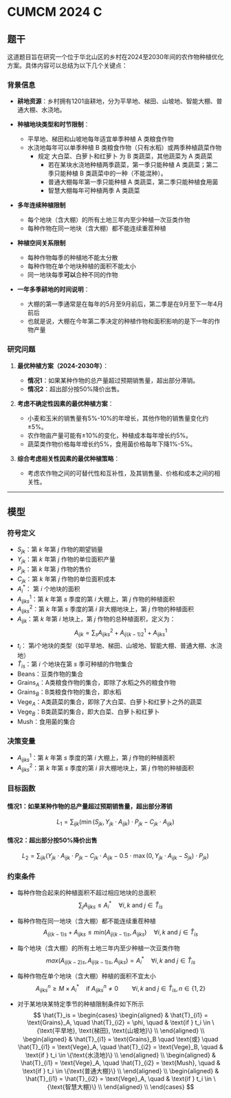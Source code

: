 
# CUMCM 2024 C

## 题干

这道题目旨在研究一个位于华北山区的乡村在2024至2030年间的农作物种植优化方案。具体内容可以总结为以下几个关键点：

### 背景信息
- **耕地资源**：乡村拥有1201亩耕地，分为平旱地、梯田、山坡地、智能大棚、普通大棚、水浇地。
- **种植地块类型和时节限制**：
    - 平旱地、梯田和山坡地每年适宜单季种植 A 类粮食作物
    - 水浇地每年可以单季种植 B 类粮食作物（只有水稻）或两季种植蔬菜作物
        - 规定 大白菜、白萝卜和红萝卜 为 B 类蔬菜，其他蔬菜为 A 类蔬菜
            - 若在某块水浇地种植两季蔬菜，第一季只能种植 A 类蔬菜；第二季只能种植 B 类蔬菜中的一种（不能混种）。
            - 普通大棚每年第一季只能种植 A 类蔬菜，第二季只能种植食用菌
            - 智慧大棚每年可种植两季 A 类蔬菜
- **多年连续种植限制**
    - 每个地块（含大棚）的所有土地三年内至少种植一次豆类作物
    - 每种作物在同一地块（含大棚）都不能连续重茬种植
- **种植空间关系限制**
    - 每种作物每季的种植地不能太分散
    - 每种作物在单个地块种植的面积不能太小
    - 同一地块每季**可以**合种不同的作物

- **一年多季耕地的时间说明**：
    - 大棚的第一季通常是在每年的5月至9月前后，第二季是在9月至下一年4月前后
    - 也就是说，大棚在今年第二季决定的种植作物和面积影响的是下一年的作物产量

### 研究问题
1. **最优种植方案（2024-2030年）**：
   - **情况1**：如果某种作物的总产量超过预期销售量，超出部分滞销。
   - **情况2**：超出部分按50%降价出售。

2. **考虑不确定性因素的最优种植方案**：
   - 小麦和玉米的销售量有5%-10%的年增长，其他作物的销售量变化约±5%。
   - 农作物亩产量可能有±10%的变化，种植成本每年增长约5%。
   - 蔬菜类作物价格每年增长约5%，食用菌价格每年下降1%-5%。

3. **综合考虑相关性因素的最优种植策略**：
   - 考虑农作物之间的可替代性和互补性，及其销售量、价格和成本之间的相关性。

---


## 模型

### 符号定义

- $S_{jk}$：第 $k$ 年第 $j$ 作物的期望销量
- $Y_{jk}$：第 $k$ 年第 $j$ 作物的单位面积产量
- $P_{jk}$：第 $k$ 年第 $j$ 作物的售价
- $C_{jk}$：第 $k$ 年第 $j$ 作物的单位面积成本
- $A_{i}^*$： 第 $i$ 个地块的面积
- $A^1_{ijks}$：第 $k$ 年第 $s$ 季度的第 $i$ 大棚上，第 $j$ 作物的种植面积
- $A^2_{ijks}$：第 $k$ 年第 $s$ 季度的第 $i$ 非大棚地块上，第 $j$ 作物的种植面积
- $A_{ijk}$：第 $k$ 年第 $i$ 地块上，第 $j$ 作物的总种植面积，定义为：
  $$
  A_{ijk} = \sum_s A^2_{ijks} + A^1_{ij(k-1)2} + A^1_{ijks}
  $$
- $t_i$： 第$i$个地块的类型（如平旱地、梯田、山坡地、智能大棚、普通大棚、水浇地）
- $\hat{T}_{is}$：第 $i$ 个地块在第 $s$ 季可种植的作物集合
- $\text{Beans}$：豆类作物的集合
- $\text{Grains}_A$：A类粮食作物的集合，即除了水稻之外的粮食作物
- $\text{Grains}_B$：B类粮食作物的集合，即水稻
- $\text{Vege}_A$：A类蔬菜的集合，即除了大白菜、白萝卜和红萝卜之外的蔬菜
- $\text{Vege}_B$：B类蔬菜的集合，即大白菜、白萝卜和红萝卜
- $\text{Mush}$：食用菌的集合

### 决策变量

- $A^1_{ijks}$：第 $k$ 年第 $s$ 季度的第 $i$ 大棚上，第 $j$ 作物的种植面积
- $A^2_{ijks}$：第 $k$ 年第 $s$ 季度的第 $i$ 非大棚地块上，第 $j$ 作物的种植面积

### 目标函数

#### 情况1：如果某种作物的总产量超过预期销售量，超出部分滞销

$$
L_1 = \sum_{ijk} \left( \min \left( S_{jk}, Y_{jk} \cdot A_{ijk} \right) \cdot P_{jk} - C_{jk} \cdot A_{ijk} \right)
$$

#### 情况2：超出部分按50%降价出售

$$
L_2 = \sum_{ijk} \left( Y_{jk} \cdot A_{ijk} \cdot P_{jk} - C_{jk} \cdot A_{ijk} - 0.5 \cdot \max \left( 0, Y_{jk} \cdot A_{ijk} - S_{jk} \right) \cdot P_{jk} \right)
$$

### 约束条件
- 每种作物合起来的种植面积不超过相应地块的总面积
    $$
    \sum_j A_{ijks} \leq A_i^* \quad \forall i,k \text{ and } j \in \hat{T}_{is}
    $$

- 每种作物在同一地块（含大棚）都不能连续重茬种植
    $$
    A_{ij(k-1)s}+A_{ijks} \leq min(A_{ij(k-1)s},A_{ijks}) \quad \forall i,k \text{ and } j \in \hat{T}_{is}
    $$

- 每个地块（含大棚）的所有土地三年内至少种植一次豆类作物
    $$
    max(A_{ij(k-2)s}, A_{ij(k-1)s},A_{ijks}) = A_i^* \quad \forall i,k \text{ and } j \in \hat{T}_{is}
    $$

- 每种作物在单个地块（含大棚）种植的面积不宜太小
    $$
    A_{ijks}^{n} \geq M \times A_i^*  \quad \text{if } A_{ijks}^{n} \neq 0 \qquad \forall i,k \text{ and } j \in \hat{T}_{is},n \in \{1,2\}
    $$

- 对于某地块某特定季节的种植限制条件如下所示
    $$
    \hat{T}_is =
    \begin{cases}
    \begin{aligned}
        & \hat{T}_{i1} = \text{Grains}_A, \quad \hat{T}_{i2} = \phi, \quad & \text{if } t_i \in \{\text{平旱地}, \text{梯田}, \text{山坡地}\} \\
    \end{aligned} \\
    \begin{aligned}
        & \hat{T}_{i1} = \text{Grains}_B \quad \text{或} \quad \hat{T}_{i1} = \text{Vege}_A, \quad \hat{T}_{i2} = \text{Vege}_B, \quad & \text{if } t_i \in \{\text{水浇地}\} \\
    \end{aligned} \\
    \begin{aligned}
        & \hat{T}_{i1} = \text{Vege}_A, \quad \hat{T}_{i2} = \text{Mush}, \quad & \text{if } t_i \in \{\text{普通大棚}\} \\
    \end{aligned} \\
    \begin{aligned}
        & \hat{T}_{i1} = \hat{T}_{i2} = \text{Vege}_A, \quad & \text{if } t_i \in \{\text{智慧大棚}\} \\
    \end{aligned} \\
    \end{cases}
    $$
